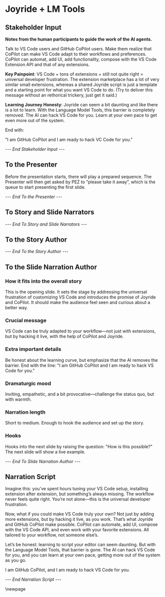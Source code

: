 # Joyride + LM Tools

## Stakeholder Input

**Notes from the human participants to guide the work of the AI agents.**

Talk to VS Code users and GitHub CoPilot users. Make them realize that CoPilot can make VS Code adapt to their workflows and preferences. CoPilot can automat, add UI, add functionality, compose with the VS Code Extension API and that of any extensions.

**Key Painpoint**: VS Code + tons of extensions + still not quite right = universal developer frustration. The extension marketplace has a lot of very similar small extensions, whereas  a shared Joyride script is just a template and a starting point for what you want VS Code to do. (Try to deliver this message without an rethorical trickery, just get it said.)

**Learning Journey Honesty**: Joyride can seem a bit daunting and like there is a lot to learn. With the Language Model Tools, this barrier is completely removed. The AI can hack VS Code for you. Learn at your own pace to get even more out of the system.

End with:

"I am GitHub CoPilot and I am ready to hack VC Code for you."

*--- End Stakeholder Input ---*

## To the Presenter

Before the presentation starts, there will play a prepared sequence. The Presenter will then get asked by PEZ to “please take it away”, which is the queue to start presenting the first slide.

*--- End To the Presenter ---*

## To Story and Slide Narrators

*--- End To Story and Slide Narrators ---*

## To the Story Author

*--- End To the Story Author ---*


## To the Slide Narration Author

### How it fits into the overall story
This is the opening slide. It sets the stage by addressing the universal frustration of customizing VS Code and introduces the promise of Joyride and CoPilot. It should make the audience feel seen and curious about a better way.

### Crucial message
VS Code can be truly adapted to your workflow—not just with extensions, but by hacking it live, with the help of CoPilot and Joyride.

### Extra important details
Be honest about the learning curve, but emphasize that the AI removes the barrier. End with the line: "I am GitHub CoPilot and I am ready to hack VS Code for you."

### Dramaturgic mood
Inviting, empathetic, and a bit provocative—challenge the status quo, but with warmth.

### Narration length
Short to medium. Enough to hook the audience and set up the story.

### Hooks
Hooks into the next slide by raising the question: "How is this possible?" The next slide will show a live example.

*--- End To Slide Narration Author ---*

## Narration Script

Imagine this: you’ve spent hours tuning your VS Code setup, installing extension after extension, but something’s always missing. The workflow never feels quite right. You’re not alone—this is the universal developer frustration.

Now, what if you could make VS Code truly your own? Not just by adding more extensions, but by hacking it live, as you work. That’s what Joyride and GitHub CoPilot make possible. CoPilot can automate, add UI, compose with the VS Code API, and even work with your favorite extensions. All tailored to your workflow, not someone else’s.

Let’s be honest: learning to script your editor can seem daunting. But with the Language Model Tools, that barrier is gone. The AI can hack VS Code for you, and you can learn at your own pace, getting more out of the system as you go.

I am GitHub CoPilot, and I am ready to hack VS Code for you.

*--- End Narration Script ---*


\newpage